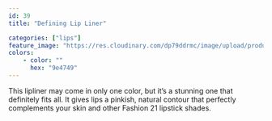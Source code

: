 ```yaml
---
id: 39
title: "Defining Lip Liner"

categories: ["lips"]
feature_image: "https://res.cloudinary.com/dp79ddrmc/image/upload/products/definingLipLiner.jpg"
colors:
    - color: ""
      hex: "9e4749"
---
```

This lipliner may come in only one color, but it’s a stunning one that definitely fits all. It gives lips a pinkish, natural contour that perfectly complements your skin and other Fashion 21 lipstick shades.